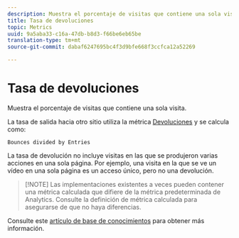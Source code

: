 ```yaml
---
description: Muestra el porcentaje de visitas que contiene una sola visita.
title: Tasa de devoluciones
topic: Metrics
uuid: 9a5aba33-c16a-47db-b8d3-f66be6eb65be
translation-type: tm+mt
source-git-commit: dabaf6247695bc4f3d9bfe668f3ccfca12a52269

---
```



# Tasa de devoluciones

Muestra el porcentaje de visitas que contiene una sola visita.

La tasa de salida hacia otro sitio utiliza la métrica  [Devoluciones](/help/components/c-variables/c-metrics/metrics-bounces.md) y se calcula como:

`Bounces divided by Entries`

La tasa de devolución no incluye visitas en las que se produjeron varias acciones en una sola página. Por ejemplo, una visita en la que se ve un vídeo en una sola página es un acceso único, pero no una devolución.

>[!NOTE] Las implementaciones existentes a veces pueden contener una métrica calculada que difiere de la métrica predeterminada de Analytics. Consulte la definición de métrica calculada para asegurarse de que no haya diferencias.

Consulte este [artículo de base de conocimientos](https://marketing.adobe.com/resources/help/es_ES/home/index.html#kb-analytics-comparing-bounces-and-single-access) para obtener más información.
